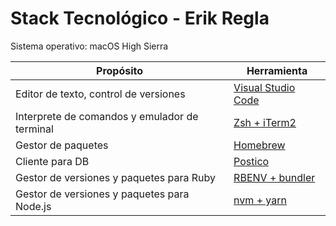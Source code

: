 # Stack Tecnológico - Erik Regla

Sistema operativo: macOS High Sierra

| Propósito                                           |   Herramienta                                   |
| --------------------------------------------------- | ----------------------------------------------- |
| Editor de texto, control de versiones               | [Visual Studio Code](./vscode.md)  |                                  |
| Interprete de comandos y emulador de terminal       | [Zsh + iTerm2]()                                |
| Gestor de paquetes                                  | [Homebrew]()                                    |
| Cliente para DB                                     | [Postico]()                                     |
| Gestor de versiones y paquetes para Ruby            | [RBENV + bundler]()                             |
| Gestor de versiones y paquetes para Node.js         | [nvm + yarn]()                                  |